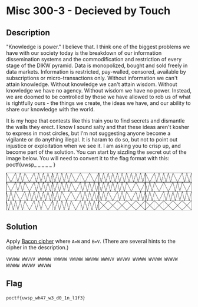 # Misc 300-3 - Decieved by Touch
## Description
"Knowledge is power." I believe that. I think one of the biggest problems we have with our society today is the breakdown of our information dissemination systems and the commodification and restriction of every stage of the DIKW pyramid. Data is monopolized, bought and sold freely in data markets. Information is restricted, pay-walled, censored, available by subscriptions or micro-transactions only. Without information we can't attain knowledge. Without knowledge we can't attain wisdom. Without knowledge we have no agency. Without wisdom we have no power. Instead, we are doomed to be controlled by those we have allowed to rob us of what is rightfully ours - the things we create, the ideas we have, and our ability to share our knowledge with the world.

It is my hope that contests like this train you to find secrets and dismantle the walls they erect. I know I sound salty and that these ideas aren't kosher to express in most circles, but I'm not suggesting anyone become a vigilante or do anything illegal. It is haram to do so, but not to point out injustice or exploitation when we see it. I am asking you to crisp up, and become part of the solution. You can start by sizzling the secret out of the image below. You will need to convert it to the flag format with this: poctf{uwsp_ _ _ _ _ } 

![Misc300-3.png](public/Misc300-3.png)

## Solution
Apply [Bacon cipher](https://www.dcode.fr/bacon-cipher) where `A=W` and `B=V`. (There are several hints to the cipher in the description.)

`VWVWW WWVVV WWWWW VWWVW VWVWW WWVWW WWWVV WVVWV WVWWW WVVWW WVWVW WVWWW WWVWV WWVWW` 

## Flag
`poctf{uwsp_wh47_w3_d0_1n_l1f3}`
